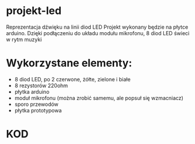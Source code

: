 # projekt-led
Reprezentacja dźwięku na linii diod LED
Projekt wykonany będzie na płytce arduino.
Dzięki podłączeniu do układu modułu mikrofonu, 8 diod LED świeci w rytm muzyki
# Wykorzystane elementy:
* 8 diod LED, po 2 czerwone, żółte, zielone i białe
* 8 rezystorów 220ohm
* płytka arduino
* moduł mikrofonu (można zrobić samemu, ale popsuł się wzmacniacz)
* sporo przewodów
* płytka prototypowa

# KOD
>
>
>
